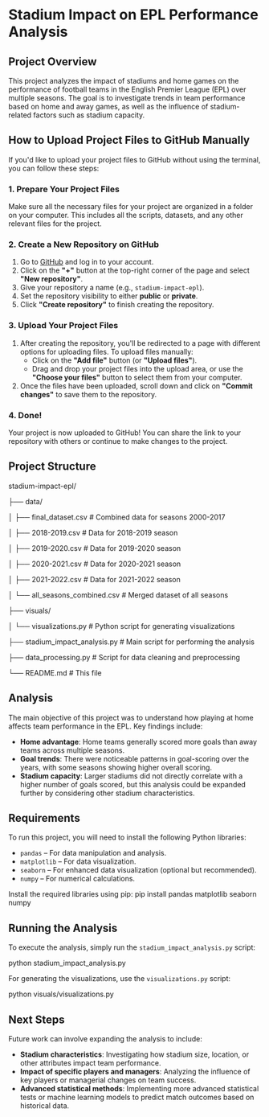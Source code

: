 # Stadium Impact on EPL Performance Analysis

## Project Overview
This project analyzes the impact of stadiums and home games on the performance of football teams in the English Premier League (EPL) over multiple seasons. The goal is to investigate trends in team performance based on home and away games, as well as the influence of stadium-related factors such as stadium capacity.

## How to Upload Project Files to GitHub Manually

If you'd like to upload your project files to GitHub without using the terminal, you can follow these steps:

### 1. Prepare Your Project Files
Make sure all the necessary files for your project are organized in a folder on your computer. This includes all the scripts, datasets, and any other relevant files for the project.

### 2. Create a New Repository on GitHub
1. Go to [GitHub](https://github.com/) and log in to your account.
2. Click on the **"+"** button at the top-right corner of the page and select **"New repository"**.
3. Give your repository a name (e.g., `stadium-impact-epl`).
4. Set the repository visibility to either **public** or **private**.
5. Click **"Create repository"** to finish creating the repository.

### 3. Upload Your Project Files
1. After creating the repository, you'll be redirected to a page with different options for uploading files. To upload files manually:
   - Click on the **"Add file"** button (or **"Upload files"**).
   - Drag and drop your project files into the upload area, or use the **"Choose your files"** button to select them from your computer.
2. Once the files have been uploaded, scroll down and click on **"Commit changes"** to save them to the repository.

### 4. Done!
Your project is now uploaded to GitHub! You can share the link to your repository with others or continue to make changes to the project.

## Project Structure
stadium-impact-epl/

├── data/

│ ├── final_dataset.csv # Combined data for seasons 2000-2017

│ ├── 2018-2019.csv # Data for 2018-2019 season

│ ├── 2019-2020.csv # Data for 2019-2020 season

│ ├── 2020-2021.csv # Data for 2020-2021 season

│ ├── 2021-2022.csv # Data for 2021-2022 season

│ └── all_seasons_combined.csv # Merged dataset of all seasons

├── visuals/

│ └── visualizations.py # Python script for generating visualizations

├── stadium_impact_analysis.py # Main script for performing the analysis

├── data_processing.py # Script for data cleaning and preprocessing

└── README.md # This file


## Analysis
The main objective of this project was to understand how playing at home affects team performance in the EPL. Key findings include:

- **Home advantage**: Home teams generally scored more goals than away teams across multiple seasons.
- **Goal trends**: There were noticeable patterns in goal-scoring over the years, with some seasons showing higher overall scoring.
- **Stadium capacity**: Larger stadiums did not directly correlate with a higher number of goals scored, but this analysis could be expanded further by considering other stadium characteristics.

## Requirements
To run this project, you will need to install the following Python libraries:

- `pandas` – For data manipulation and analysis.
- `matplotlib` – For data visualization.
- `seaborn` – For enhanced data visualization (optional but recommended).
- `numpy` – For numerical calculations.

Install the required libraries using pip:
pip install pandas matplotlib seaborn numpy

## Running the Analysis
To execute the analysis, simply run the `stadium_impact_analysis.py` script:

python stadium_impact_analysis.py

For generating the visualizations, use the `visualizations.py` script:

python visuals/visualizations.py

## Next Steps
Future work can involve expanding the analysis to include:

- **Stadium characteristics**: Investigating how stadium size, location, or other attributes impact team performance.
- **Impact of specific players and managers**: Analyzing the influence of key players or managerial changes on team success.
- **Advanced statistical methods**: Implementing more advanced statistical tests or machine learning models to predict match outcomes based on historical data.
